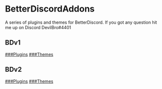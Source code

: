 # BetterDiscordAddons
A series of plugins and themes for BetterDiscord. If you got any question hit me up on Discord DevilBro#4401

## BDv1
[###Plugins](https://github.com/mwittrien/BetterDiscordAddons/tree/master/Plugins/)
[###Themes](https://github.com/mwittrien/BetterDiscordAddons/tree/master/Themes/)

## BDv2
[###Plugins](https://github.com/mwittrien/BetterDiscordAddons/tree/master/PluginsV2/)
[###Themes](https://github.com/mwittrien/BetterDiscordAddons/tree/master/ThemesV2/)
